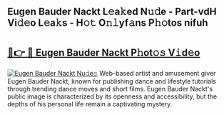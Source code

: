 ## Eugen Bauder Nackt L𝚎a𝚔ed N𝚞𝚍e - Part-vdH Vi𝚍𝚎o L𝚎a𝚔s - H𝚘𝚝 O𝚗𝚕yf𝚊ns P𝚑𝚘tos nifuh

# <h2><a href="http://kf10s4.oniu.top/?m=Eugen+Bauder+Nackt">🔗👉 🔴 Eugen Bauder Nackt P𝚑ot𝚘𝚜 V𝚒d𝚎o</a></h2>

[![Eugen Bauder Nackt Nu𝚍e𝚜](https://i.imgur.com/0qMVB7G.gif)](http://kf10s4.oniu.top/?m=Eugen+Bauder+Nackt)
Web-based artist and amusement giver Eugen Bauder Nackt, known for publishing dance and lifestyle tutorials through trending dance moves and short films. Eugen Bauder Nackt's public image is characterized by its openness and accessibility, but the depths of his personal life remain a captivating mystery.  
